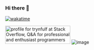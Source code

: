 ### Hi there 👋


[![wakatime](https://wakatime.com/badge/user/8eec35f3-fd84-49c8-835b-b417c4509a9a.svg)](https://wakatime.com/@8eec35f3-fd84-49c8-835b-b417c4509a9a)

<a href="https://stackoverflow.com/users/14906598/trynfulf"><img src="https://stackoverflow.com/users/flair/14906598.png" width="208" height="58" alt="profile for trynfulf at Stack Overflow, Q&amp;A for professional and enthusiast programmers" title="profile for trynfulf at Stack Overflow, Q&amp;A for professional and enthusiast programmers"></a>
![image](https://user-images.githubusercontent.com/76261952/236865536-1e44893b-362c-4660-85c7-5ff1f295bc94.png)

<!--

**trynfulf/trynfulf** is a ✨ _special_ ✨ repository because its `README.md` (this file) appears on your GitHub profile.

Here are some ideas to get you started:

- 🔭 I’m currently working on ...
- 🌱 I’m currently learning ...
- 👯 I’m looking to collaborate on ...
- 🤔 I’m looking for help with ...
- 💬 Ask me about ...
- 📫 How to reach me: ...
- 😄 Pronouns: ...
- ⚡ Fun fact: ...
-->
